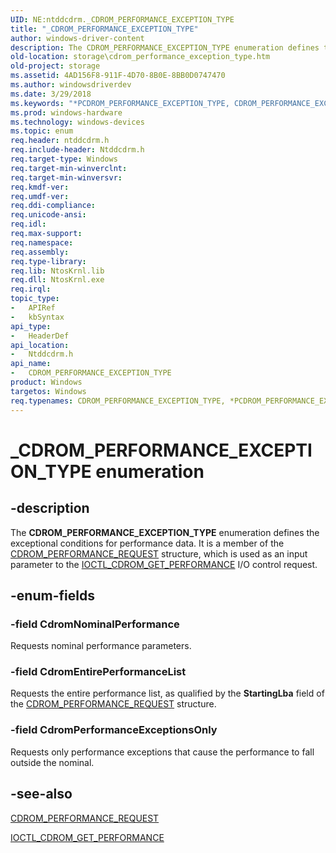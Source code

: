 ```yaml
---
UID: NE:ntddcdrm._CDROM_PERFORMANCE_EXCEPTION_TYPE
title: "_CDROM_PERFORMANCE_EXCEPTION_TYPE"
author: windows-driver-content
description: The CDROM_PERFORMANCE_EXCEPTION_TYPE enumeration defines the exceptional conditions for performance data.
old-location: storage\cdrom_performance_exception_type.htm
old-project: storage
ms.assetid: 4AD156F8-911F-4D70-8B0E-8BB0D0747470
ms.author: windowsdriverdev
ms.date: 3/29/2018
ms.keywords: "*PCDROM_PERFORMANCE_EXCEPTION_TYPE, CDROM_PERFORMANCE_EXCEPTION_TYPE, CDROM_PERFORMANCE_EXCEPTION_TYPE enumeration [Storage Devices], CdromEntirePerformanceList, CdromNominalPerformance, CdromPerformanceExceptionsOnly, PCDROM_PERFORMANCE_EXCEPTION_TYPE, PCDROM_PERFORMANCE_EXCEPTION_TYPE enumeration pointer [Storage Devices], _CDROM_PERFORMANCE_EXCEPTION_TYPE, ntddcdrm/ CdromPerformanceExceptionsOnly, ntddcdrm/CDROM_PERFORMANCE_EXCEPTION_TYPE, ntddcdrm/CdromEntirePerformanceList, ntddcdrm/CdromNominalPerformance, ntddcdrm/PCDROM_PERFORMANCE_EXCEPTION_TYPE, storage.cdrom_performance_exception_type"
ms.prod: windows-hardware
ms.technology: windows-devices
ms.topic: enum
req.header: ntddcdrm.h
req.include-header: Ntddcdrm.h
req.target-type: Windows
req.target-min-winverclnt: 
req.target-min-winversvr: 
req.kmdf-ver: 
req.umdf-ver: 
req.ddi-compliance: 
req.unicode-ansi: 
req.idl: 
req.max-support: 
req.namespace: 
req.assembly: 
req.type-library: 
req.lib: NtosKrnl.lib
req.dll: NtosKrnl.exe
req.irql: 
topic_type:
-	APIRef
-	kbSyntax
api_type:
-	HeaderDef
api_location:
-	Ntddcdrm.h
api_name:
-	CDROM_PERFORMANCE_EXCEPTION_TYPE
product: Windows
targetos: Windows
req.typenames: CDROM_PERFORMANCE_EXCEPTION_TYPE, *PCDROM_PERFORMANCE_EXCEPTION_TYPE
---
```


# _CDROM_PERFORMANCE_EXCEPTION_TYPE enumeration


## -description


The <b>CDROM_PERFORMANCE_EXCEPTION_TYPE</b> enumeration defines the exceptional conditions for performance data. It is a member of the <a href="https://msdn.microsoft.com/library/windows/hardware/gg441233">CDROM_PERFORMANCE_REQUEST</a> structure, which is used as an input parameter to the  <a href="https://msdn.microsoft.com/library/windows/hardware/gg441242">IOCTL_CDROM_GET_PERFORMANCE</a> I/O control request. 


## -enum-fields




### -field CdromNominalPerformance

Requests nominal performance parameters.


### -field CdromEntirePerformanceList

Requests the entire performance list, as qualified by the <b>StartingLba</b> field of the <a href="https://msdn.microsoft.com/library/windows/hardware/gg441233">CDROM_PERFORMANCE_REQUEST</a> structure.


### -field CdromPerformanceExceptionsOnly

Requests only performance exceptions that cause the performance to fall outside the nominal.


## -see-also




<a href="https://msdn.microsoft.com/library/windows/hardware/gg441233">CDROM_PERFORMANCE_REQUEST</a>



<a href="https://msdn.microsoft.com/library/windows/hardware/gg441242">IOCTL_CDROM_GET_PERFORMANCE</a>
 

 

